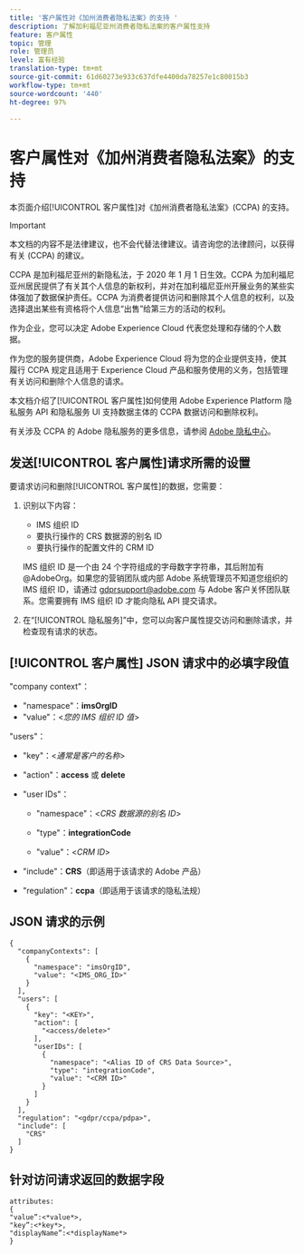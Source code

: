 ```yaml
---
title: '客户属性对《加州消费者隐私法案》的支持 '
description: 了解加利福尼亚州消费者隐私法案的客户属性支持
feature: 客户属性
topic: 管理
role: 管理员
level: 富有经验
translation-type: tm+mt
source-git-commit: 61d60273e933c637dfe4400da78257e1c80015b3
workflow-type: tm+mt
source-wordcount: '440'
ht-degree: 97%

---
```



# 客户属性对《加州消费者隐私法案》的支持

本页面介绍[!UICONTROL 客户属性]对《加州消费者隐私法案》(CCPA) 的支持。

>[!IMPORTANT]
>
>本文档的内容不是法律建议，也不会代替法律建议。请咨询您的法律顾问，以获得有关 (CCPA) 的建议。

CCPA 是加利福尼亚州的新隐私法，于 2020 年 1 月 1 日生效。CCPA 为加利福尼亚州居民提供了有关其个人信息的新权利，并对在加利福尼亚州开展业务的某些实体强加了数据保护责任。CCPA 为消费者提供访问和删除其个人信息的权利，以及选择退出某些有资格将个人信息“出售”给第三方的活动的权利。

作为企业，您可以决定 Adobe Experience Cloud 代表您处理和存储的个人数据。

作为您的服务提供商，Adobe Experience Cloud 将为您的企业提供支持，使其履行 CCPA 规定且适用于 Experience Cloud 产品和服务使用的义务，包括管理有关访问和删除个人信息的请求。

本文档介绍了[!UICONTROL 客户属性]如何使用 Adobe Experience Platform 隐私服务 API 和隐私服务 UI 支持数据主体的 CCPA 数据访问和删除权利。

有关涉及 CCPA 的 Adobe 隐私服务的更多信息，请参阅 [Adobe 隐私中心](https://www.adobe.com/privacy/ccpa.html)。

## 发送[!UICONTROL 客户属性]请求所需的设置

要请求访问和删除[!UICONTROL 客户属性]的数据，您需要：

1. 识别以下内容：

   * IMS 组织 ID
   * 要执行操作的 CRS 数据源的别名 ID
   * 要执行操作的配置文件的 CRM ID

   IMS 组织 ID 是一个由 24 个字符组成的字母数字字符串，其后附加有 @AdobeOrg。如果您的营销团队或内部 Adobe 系统管理员不知道您组织的 IMS 组织 ID，请通过 gdprsupport@adobe.com 与 Adobe 客户关怀团队联系。您需要拥有 IMS 组织 ID 才能向隐私 API 提交请求。

1. 在“[!UICONTROL 隐私服务]”中，您可以向客户属性提交访问和删除请求，并检查现有请求的状态。

## [!UICONTROL 客户属性] JSON 请求中的必填字段值

&quot;company context&quot;：

* &quot;namespace&quot;：**imsOrgID**
* &quot;value&quot;：&lt;*您的 IMS 组织 ID 值*>

&quot;users&quot;：

* &quot;key&quot;：&lt;*通常是客户的名称*>

* &quot;action&quot;：**access** 或 **delete**

* &quot;user IDs&quot;：

   * &quot;namespace&quot;：&lt;*CRS 数据源的别名 ID*>

   * &quot;type&quot;：**integrationCode**

   * &quot;value&quot;：&lt;*CRM ID*>

* &quot;include&quot;：**CRS**（即适用于该请求的 Adobe 产品）

* &quot;regulation&quot;：**ccpa**（即适用于该请求的隐私法规）

## JSON 请求的示例

```
{
  "companyContexts": [
    {
      "namespace": "imsOrgID",
      "value": "<IMS_ORG_ID>"
    }
  ],
  "users": [
    {
      "key": "<KEY>",
      "action": [
        "<access/delete>"
      ],
      "userIDs": [
        {
          "namespace": "<Alias ID of CRS Data Source>",
          "type": "integrationCode",
          "value": "<CRM ID>"
        }
      ]
    }
  ],
  "regulation": "<gdpr/ccpa/pdpa>",
  "include": [
    "CRS"
  ]
}
```

## 针对访问请求返回的数据字段

```
attributes:
{
"value”:<*value*>,
"key”:<*key*>,
"displayName”:<*displayName*>
}
```
